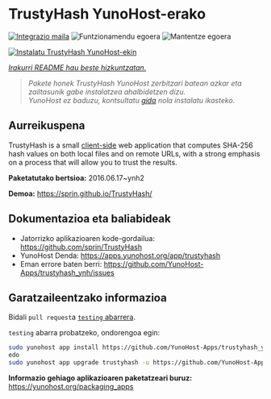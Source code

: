 <!--
Ohart ongi: README hau automatikoki sortu da <https://github.com/YunoHost/apps/tree/master/tools/readme_generator>ri esker
EZ editatu eskuz.
-->

# TrustyHash YunoHost-erako

[![Integrazio maila](https://apps.yunohost.org/badge/integration/trustyhash)](https://ci-apps.yunohost.org/ci/apps/trustyhash/)
![Funtzionamendu egoera](https://apps.yunohost.org/badge/state/trustyhash)
![Mantentze egoera](https://apps.yunohost.org/badge/maintained/trustyhash)

[![Instalatu TrustyHash YunoHost-ekin](https://install-app.yunohost.org/install-with-yunohost.svg)](https://install-app.yunohost.org/?app=trustyhash)

*[Irakurri README hau beste hizkuntzatan.](./ALL_README.md)*

> *Pakete honek TrustyHash YunoHost zerbitzari batean azkar eta zailtasunik gabe instalatzea ahalbidetzen dizu.*  
> *YunoHost ez baduzu, kontsultatu [gida](https://yunohost.org/install) nola instalatu ikasteko.*

## Aurreikuspena

TrustyHash is a small [client-side](https://unhosted.org/) web application that
computes SHA-256 hash values on both local files and on remote URLs, with a
strong emphasis on a process that will allow you to trust the results.


**Paketatutako bertsioa:** 2016.06.17~ynh2

**Demoa:** <https://sprin.github.io/TrustyHash/>
## Dokumentazioa eta baliabideak

- Jatorrizko aplikazioaren kode-gordailua: <https://github.com/sprin/TrustyHash>
- YunoHost Denda: <https://apps.yunohost.org/app/trustyhash>
- Eman errore baten berri: <https://github.com/YunoHost-Apps/trustyhash_ynh/issues>

## Garatzaileentzako informazioa

Bidali `pull request`a [`testing` abarrera](https://github.com/YunoHost-Apps/trustyhash_ynh/tree/testing).

`testing` abarra probatzeko, ondorengoa egin:

```bash
sudo yunohost app install https://github.com/YunoHost-Apps/trustyhash_ynh/tree/testing --debug
edo
sudo yunohost app upgrade trustyhash -u https://github.com/YunoHost-Apps/trustyhash_ynh/tree/testing --debug
```

**Informazio gehiago aplikazioaren paketatzeari buruz:** <https://yunohost.org/packaging_apps>
